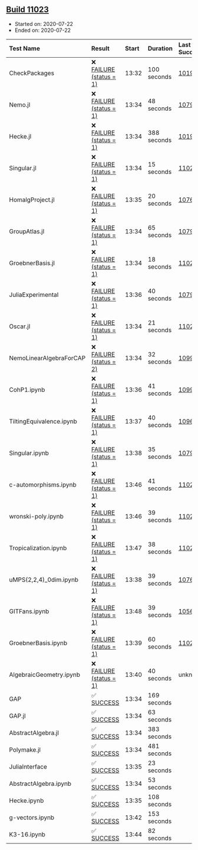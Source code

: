 ## [Build 11023](https://oscarci.mathematik.uni-kl.de/job/oscar/11023/)

* Started on: 2020-07-22
* Ended on: 2020-07-22

| Test Name    | Result | Start | Duration | Last Success | First Failure |
|:-------------|:-------|:------|:---------|:-------------|:--------------|
| CheckPackages | ❌ [FAILURE (status = 1)](https://oscarci.mathematik.uni-kl.de/job/oscar/11023/artifact/logs/build-11023/CheckPackages.log) | 13:32 | 100 seconds | [10197](https://oscarci.mathematik.uni-kl.de/job/oscar/10197/) | [10198](https://oscarci.mathematik.uni-kl.de/job/oscar/10198/) |
| Nemo.jl | ❌ [FAILURE (status = 1)](https://oscarci.mathematik.uni-kl.de/job/oscar/11023/artifact/logs/build-11023/Nemo.jl.log) | 13:34 | 48 seconds | [10790](https://oscarci.mathematik.uni-kl.de/job/oscar/10790/) | [10791](https://oscarci.mathematik.uni-kl.de/job/oscar/10791/) |
| Hecke.jl | ❌ [FAILURE (status = 1)](https://oscarci.mathematik.uni-kl.de/job/oscar/11023/artifact/logs/build-11023/Hecke.jl.log) | 13:34 | 388 seconds | [10197](https://oscarci.mathematik.uni-kl.de/job/oscar/10197/) | [10198](https://oscarci.mathematik.uni-kl.de/job/oscar/10198/) |
| Singular.jl | ❌ [FAILURE (status = 1)](https://oscarci.mathematik.uni-kl.de/job/oscar/11023/artifact/logs/build-11023/Singular.jl.log) | 13:34 | 15 seconds | [11022](https://oscarci.mathematik.uni-kl.de/job/oscar/11022/) | [11023](https://oscarci.mathematik.uni-kl.de/job/oscar/11023/) |
| HomalgProject.jl | ❌ [FAILURE (status = 1)](https://oscarci.mathematik.uni-kl.de/job/oscar/11023/artifact/logs/build-11023/HomalgProject.jl.log) | 13:35 | 20 seconds | [10765](https://oscarci.mathematik.uni-kl.de/job/oscar/10765/) | [10766](https://oscarci.mathematik.uni-kl.de/job/oscar/10766/) |
| GroupAtlas.jl | ❌ [FAILURE (status = 1)](https://oscarci.mathematik.uni-kl.de/job/oscar/11023/artifact/logs/build-11023/GroupAtlas.jl.log) | 13:34 | 65 seconds | [10790](https://oscarci.mathematik.uni-kl.de/job/oscar/10790/) | [10791](https://oscarci.mathematik.uni-kl.de/job/oscar/10791/) |
| GroebnerBasis.jl | ❌ [FAILURE (status = 1)](https://oscarci.mathematik.uni-kl.de/job/oscar/11023/artifact/logs/build-11023/GroebnerBasis.jl.log) | 13:34 | 18 seconds | [11022](https://oscarci.mathematik.uni-kl.de/job/oscar/11022/) | [11023](https://oscarci.mathematik.uni-kl.de/job/oscar/11023/) |
| JuliaExperimental | ❌ [FAILURE (status = 1)](https://oscarci.mathematik.uni-kl.de/job/oscar/11023/artifact/logs/build-11023/JuliaExperimental.log) | 13:36 | 40 seconds | [10790](https://oscarci.mathematik.uni-kl.de/job/oscar/10790/) | [10791](https://oscarci.mathematik.uni-kl.de/job/oscar/10791/) |
| Oscar.jl | ❌ [FAILURE (status = 1)](https://oscarci.mathematik.uni-kl.de/job/oscar/11023/artifact/logs/build-11023/Oscar.jl.log) | 13:34 | 21 seconds | [11022](https://oscarci.mathematik.uni-kl.de/job/oscar/11022/) | [11023](https://oscarci.mathematik.uni-kl.de/job/oscar/11023/) |
| NemoLinearAlgebraForCAP | ❌ [FAILURE (status = 2)](https://oscarci.mathematik.uni-kl.de/job/oscar/11023/artifact/logs/build-11023/NemoLinearAlgebraForCAP.log) | 13:34 | 32 seconds | [10999](https://oscarci.mathematik.uni-kl.de/job/oscar/10999/) | [11000](https://oscarci.mathematik.uni-kl.de/job/oscar/11000/) |
| CohP1.ipynb | ❌ [FAILURE (status = 1)](https://oscarci.mathematik.uni-kl.de/job/oscar/11023/artifact/logs/build-11023/CohP1.ipynb.log) | 13:36 | 41 seconds | [10999](https://oscarci.mathematik.uni-kl.de/job/oscar/10999/) | [11000](https://oscarci.mathematik.uni-kl.de/job/oscar/11000/) |
| TiltingEquivalence.ipynb | ❌ [FAILURE (status = 1)](https://oscarci.mathematik.uni-kl.de/job/oscar/11023/artifact/logs/build-11023/TiltingEquivalence.ipynb.log) | 13:37 | 40 seconds | [10962](https://oscarci.mathematik.uni-kl.de/job/oscar/10962/) | [10963](https://oscarci.mathematik.uni-kl.de/job/oscar/10963/) |
| Singular.ipynb | ❌ [FAILURE (status = 1)](https://oscarci.mathematik.uni-kl.de/job/oscar/11023/artifact/logs/build-11023/Singular.ipynb.log) | 13:38 | 35 seconds | [10790](https://oscarci.mathematik.uni-kl.de/job/oscar/10790/) | [10791](https://oscarci.mathematik.uni-kl.de/job/oscar/10791/) |
| c-automorphisms.ipynb | ❌ [FAILURE (status = 1)](https://oscarci.mathematik.uni-kl.de/job/oscar/11023/artifact/logs/build-11023/c-automorphisms.ipynb.log) | 13:46 | 41 seconds | [11022](https://oscarci.mathematik.uni-kl.de/job/oscar/11022/) | [11023](https://oscarci.mathematik.uni-kl.de/job/oscar/11023/) |
| wronski-poly.ipynb | ❌ [FAILURE (status = 1)](https://oscarci.mathematik.uni-kl.de/job/oscar/11023/artifact/logs/build-11023/wronski-poly.ipynb.log) | 13:46 | 39 seconds | [11021](https://oscarci.mathematik.uni-kl.de/job/oscar/11021/) | [11022](https://oscarci.mathematik.uni-kl.de/job/oscar/11022/) |
| Tropicalization.ipynb | ❌ [FAILURE (status = 1)](https://oscarci.mathematik.uni-kl.de/job/oscar/11023/artifact/logs/build-11023/Tropicalization.ipynb.log) | 13:47 | 38 seconds | [11022](https://oscarci.mathematik.uni-kl.de/job/oscar/11022/) | [11023](https://oscarci.mathematik.uni-kl.de/job/oscar/11023/) |
| uMPS(2,2,4)_0dim.ipynb | ❌ [FAILURE (status = 1)](https://oscarci.mathematik.uni-kl.de/job/oscar/11023/artifact/logs/build-11023/uMPS-2-2-4-_0dim.ipynb.log) | 13:38 | 39 seconds | [10765](https://oscarci.mathematik.uni-kl.de/job/oscar/10765/) | [10766](https://oscarci.mathematik.uni-kl.de/job/oscar/10766/) |
| GITFans.ipynb | ❌ [FAILURE (status = 1)](https://oscarci.mathematik.uni-kl.de/job/oscar/11023/artifact/logs/build-11023/GITFans.ipynb.log) | 13:48 | 39 seconds | [10566](https://oscarci.mathematik.uni-kl.de/job/oscar/10566/) | [10567](https://oscarci.mathematik.uni-kl.de/job/oscar/10567/) |
| GroebnerBasis.ipynb | ❌ [FAILURE (status = 1)](https://oscarci.mathematik.uni-kl.de/job/oscar/11023/artifact/logs/build-11023/GroebnerBasis.ipynb.log) | 13:39 | 60 seconds | [11022](https://oscarci.mathematik.uni-kl.de/job/oscar/11022/) | [11023](https://oscarci.mathematik.uni-kl.de/job/oscar/11023/) |
| AlgebraicGeometry.ipynb | ❌ [FAILURE (status = 1)](https://oscarci.mathematik.uni-kl.de/job/oscar/11023/artifact/logs/build-11023/AlgebraicGeometry.ipynb.log) | 13:40 | 40 seconds | unknown | unknown |
| GAP | ✅ [SUCCESS](https://oscarci.mathematik.uni-kl.de/job/oscar/11023/artifact/logs/build-11023/GAP.log) | 13:34 | 169 seconds |  |  |
| GAP.jl | ✅ [SUCCESS](https://oscarci.mathematik.uni-kl.de/job/oscar/11023/artifact/logs/build-11023/GAP.jl.log) | 13:34 | 63 seconds |  |  |
| AbstractAlgebra.jl | ✅ [SUCCESS](https://oscarci.mathematik.uni-kl.de/job/oscar/11023/artifact/logs/build-11023/AbstractAlgebra.jl.log) | 13:34 | 383 seconds |  |  |
| Polymake.jl | ✅ [SUCCESS](https://oscarci.mathematik.uni-kl.de/job/oscar/11023/artifact/logs/build-11023/Polymake.jl.log) | 13:34 | 481 seconds |  |  |
| JuliaInterface | ✅ [SUCCESS](https://oscarci.mathematik.uni-kl.de/job/oscar/11023/artifact/logs/build-11023/JuliaInterface.log) | 13:35 | 23 seconds |  |  |
| AbstractAlgebra.ipynb | ✅ [SUCCESS](https://oscarci.mathematik.uni-kl.de/job/oscar/11023/artifact/logs/build-11023/AbstractAlgebra.ipynb.log) | 13:34 | 53 seconds |  |  |
| Hecke.ipynb | ✅ [SUCCESS](https://oscarci.mathematik.uni-kl.de/job/oscar/11023/artifact/logs/build-11023/Hecke.ipynb.log) | 13:35 | 108 seconds |  |  |
| g-vectors.ipynb | ✅ [SUCCESS](https://oscarci.mathematik.uni-kl.de/job/oscar/11023/artifact/logs/build-11023/g-vectors.ipynb.log) | 13:42 | 153 seconds |  |  |
| K3-16.ipynb | ✅ [SUCCESS](https://oscarci.mathematik.uni-kl.de/job/oscar/11023/artifact/logs/build-11023/K3-16.ipynb.log) | 13:44 | 82 seconds |  |  |
